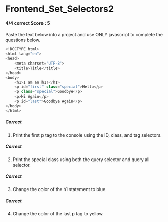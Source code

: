 # Frontend_Set_Selectors2
#### 4/4 correct Score : 5
Paste the text below into a project and use ONLY javascript to complete the questions below.
```javascript
<!DOCTYPE html>
<html lang="en">
<head>
	<meta charset="UTF-8">
	<title>Title</title>
</head>
<body>
	<h1>I am an h1!</h1>
	<p id="first" class="special">Hello</p>
	<p class="special">Goodbye</p>
	<p>Hi Again</p>
	<p id="last">Goodbye Again</p>
</body>
</html>
```
##### Correct
1) Print the first p tag to the console using the ID, class, and tag selectors.
##### Correct
2) Print the special class using both the query selector and query all selector.
##### Correct
3) Change the color of the h1 statement to blue.
##### Correct
4) Change the color of the last p tag to yellow.
